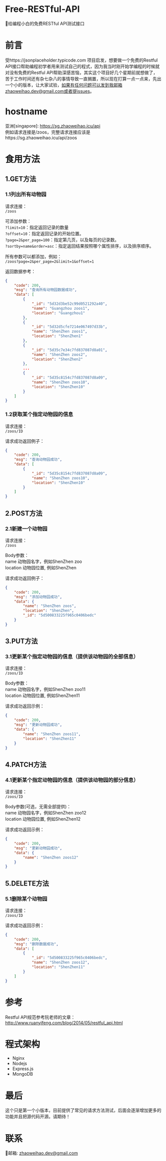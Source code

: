 # Free-RESTful-API
🌵给编程小白的免费RESTful API测试接口

# 前言
受https://jsonplaceholder.typicode.com 项目启发，想要做一个免费的Restful API接口帮助编程初学者用来测试自己的程式，因为我当时刚开始学编程的时候就对没有免费的Restful API帮助深感苦恼，其实这个项目好几个星期前就想做了，苦于工作时间还有杂七杂八的事情导致一直搁置，所以现在打算一点一点来，先出一个小的版本，让大家试验，如果有任何问题可以发到我邮箱zhaoweihao.dev@gmail.com或者提issues。

# hostname

亚洲[singapore]: https://sg.zhaoweihao.icu/api   
例如请求连接是/zoos，完整请求连接应该是https://sg.zhaoweihao.icu/api/zoos


# 食用方法

## 1.GET方法
### 1.1列出所有动物园
请求连接：  
`/zoos`

可添加参数：  
`?limit=10`：指定返回记录的数量  
`?offset=10`：指定返回记录的开始位置。  
`?page=2&per_page=100`：指定第几页，以及每页的记录数。  
`?sortby=name&order=asc`：指定返回结果按照哪个属性排序，以及排序顺序。  

所有参数可以都添加，例如：  
`/zoos?page=2&per_page=2&limit=1&offset=1`

返回数据参考：
```json
{
    "code": 200,
    "msg": "查询所有动物园数据成功",
    "data": [
        {
            "_id": "5d32d3be52c99d0521292a40",
            "name": "Guangzhou zoos1",
            "location": "Guangzhou1"
        },
        {
            "_id": "5d32d5cfe7214e067497d33b",
            "name": "ShenZhen zoos1",
            "location": "ShenZhen1"
        },
        {
            "_id": "5d35c7e34c7fd837087d8a01",
            "name": "ShenZhen zoos2",
            "location": "ShenZhen2"
        },
        ...
        {
            "_id": "5d35c8154c7fd837087d8a09",
            "name": "ShenZhen zoos10",
            "location": "ShenZhen10"
        }
    ]
}
```

### 1.2获取某个指定动物园的信息
请求连接：  
`/zoos/ID`

请求成功返回例子：
```json
{
    "code": 200,
    "msg": "查询动物园成功",
    "data": [
        {
            "_id": "5d35c8154c7fd837087d8a09",
            "name": "ShenZhen zoos10",
            "location": "ShenZhen10"
        }
    ]
}
```

## 2.POST方法
### 2.1新建一个动物园
请求连接：  
`/zoos`

Body参数：  
name 动物园名字，例如ShenZhen zoo  
location 动物园位置, 例如ShenZhen

请求成功返回例子：
```json
{
    "code": 200,
    "msg": "添加动物园成功",
    "data": {
        "name": "ShenZhen zoos",
        "location": "ShenZhen",
        "_id": "5d500833225f965c0406bedc"
    }
}
```
## 3.PUT方法
### 3.1更新某个指定动物园的信息（提供该动物园的全部信息）
请求连接：  
`/zoos/ID`

Body参数：  
name 动物园名字，例如ShenZhen zoo11  
location 动物园位置, 例如ShenZhen11

请求成功返回示例：
```json
{
    "code": 200,
    "msg": "更新动物园成功",
    "data": {
        "name": "ShenZhen zoos11",
        "location": "ShenZhen11"
    }
}
```

## 4.PATCH方法
### 4.1更新某个指定动物园的信息（提供该动物园的部分信息）
请求连接：  
`/zoos/ID`

Body参数(可选，无需全部提供)：  
name 动物园名字，例如ShenZhen zoo12  
location 动物园位置, 例如ShenZhen12

请求成功返回示例：
```json
{
    "code": 200,
    "msg": "更新动物园成功",
    "data": {
        "name": "ShenZhen zoos12"
    }
}
```

## 5.DELETE方法
### 5.1删除某个动物园
请求连接：  
`/zoos/ID`

请求成功返回示例：
```json
{
    "code": 200,
    "msg": "删除数据成功",
    "data": [
        {
            "_id": "5d500833225f965c0406bedc",
            "name": "ShenZhen zoos12",
            "location": "ShenZhen11"
        }
    ]
}
```



# 参考

Restful API规范参考阮老师的文章：http://www.ruanyifeng.com/blog/2014/05/restful_api.html

# 程式架构
- Nginx
- Nodejs
- Express.js
- MongoDB

# 最后
这个只是第一个小版本，目前提供了常见的请求方法测试，后面会逐渐增加更多的功能并且把源代码开源。请期待！


# 联系
📮邮箱: zhaoweihao.dev@gmail.com




